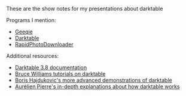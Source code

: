 These are the show notes for my presentations about darktable

Programs I mention:

* [Geeqie](http://www.geeqie.org/)
* [Darktable](https://www.darktable.org)
* [RapidPhotoDownloader](http://freshmeat.sourceforge.net/projects/rapid-photo-downloader)


Additional resources:

* [Darktable 3.8 documentation](https://docs.darktable.org/usermanual/3.8/en/)
* [Bruce Williams tutorials on darktable](https://www.youtube.com/channel/UCkqe4BYsllmcxo2dsF-rFQw)
* [Boris Hajdukovic's more advanced demonstrations of darktable](https://www.youtube.com/channel/UCMbDlOwmmQnkRmcb2_5WERg)
* [Aurélien Pierre's in-depth explanations about how darktable works](https://www.youtube.com/c/AurélienPIERREPhoto)



